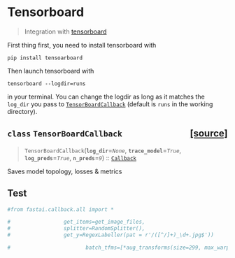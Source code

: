 # Tensorboard
> Integration with <a href='https://www.tensorflow.org/tensorboard'>tensorboard</a> 


First thing first, you need to install tensorboard with
```
pip install tensoarboard
```
Then launch tensorboard with
``` 
tensorboard --logdir=runs
```
in your terminal. You can change the logdir as long as it matches the `log_dir` you pass to [`TensorBoardCallback`](/callback.tensorboard.html#TensorBoardCallback) (default is `runs` in the working directory).


<h2 id="TensorBoardCallback" class="doc_header"><code>class</code> <code>TensorBoardCallback</code><a href="https://github.com/fastai/fastai/tree/master/fastai/callback/tensorboard.py#L14" class="source_link" style="float:right">[source]</a></h2>

> <code>TensorBoardCallback</code>(**`log_dir`**=*`None`*, **`trace_model`**=*`True`*, **`log_preds`**=*`True`*, **`n_preds`**=*`9`*) :: [`Callback`](/callback.core.html#Callback)

Saves model topology, losses & metrics


## Test

```python
#from fastai.callback.all import *
```

```python
#                 get_items=get_image_files, 
#                 splitter=RandomSplitter(),
#                 get_y=RegexLabeller(pat = r'/([^/]+)_\d+.jpg$'))
```

```python
#                        batch_tfms=[*aug_transforms(size=299, max_warp=0), Normalize.from_stats(*imagenet_stats)])
```

```python

```

```python

```

```python

```
